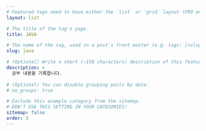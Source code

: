 ```yaml
---
# Featured tags need to have either the `list` or `grid` layout (PRO only).
layout: list

# The title of the tag's page.
title: JAVA

# The name of the tag, used in a post's front matter (e.g. tags: [<slug>]).
slug: java

# (Optional) Write a short (~150 characters) description of this featured tag.
description: > 
  공부 내용을 기록합니다.
  
# (Optional) You can disable grouping posts by date.
# no_groups: true

# Exclude this example category from the sitemap.
# DON'T USE THIS SETTING IN YOUR CATEGORIES!
sitemap: false
order: 3
---
```

